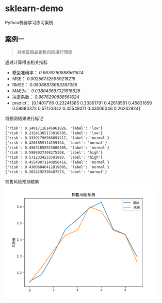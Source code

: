 # sklearn-demo
Python机器学习练习案例

## 案例一
>对地区商品销售风险进行预测

通过计算得出相关指标
- 模型准确率： *0.9676290888561624*
- MSE： *0.002567325959216218*
- RMSE： *0.05066878683387059*
- MAE为： *0.038043697021616626*
- 决定系数： *0.9676290888561624*
- predict： [0.14017116 0.23241385 0.33391791 0.42618591 0.45631859 0.59880373
 0.57123342 0.45548071 0.43006046 0.26242924]

将预测结果进行标记
```shell
{'risk': 0.14017116146961026, 'label': 'low'}
{'risk': 0.23241385173018705, 'label': 'low'}
{'risk': 0.33391790908891217, 'label': 'normal'}
{'risk': 0.4261859114159194, 'label': 'normal'}
{'risk': 0.45631858923600305, 'label': 'normal'}
{'risk': 0.5988037308275368, 'label': 'high'}
{'risk': 0.5712334233581993, 'label': 'high'}
{'risk': 0.45548071148858416, 'label': 'normal'}
{'risk': 0.43006046412819005, 'label': 'normal'}
{'risk': 0.2624292396487273, 'label': 'normal'}
```

销售风险预测结果
![销售风险预测结果](image/sale-risk-predict.png)
